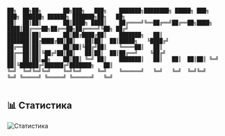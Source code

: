 ~~~
██╗  ██╗██╗       ██╗███╗   ███╗    ███████╗████████╗ █████╗ ███╗   ███╗ ██████╗ ██████╗ ███████╗██╗   ██╗
██║  ██║██║       ██║████╗ ████║    ██╔════╝╚══██╔══╝██╔══██╗████╗ ████║██╔═══██╗██╔══██╗██╔════╝╚██╗ ██╔╝
███████║██║       ██║██╔████╔██║    ███████╗   ██║   ███████║██╔████╔██║██║   ██║██║  ██║█████╗   ╚████╔╝ 
██╔══██║██║       ██║██║╚██╔╝██║    ╚════██║   ██║   ██╔══██║██║╚██╔╝██║██║   ██║██║  ██║██╔══╝    ╚██╔╝  
██║  ██║██║▄█╗    ██║██║ ╚═╝ ██║    ███████║   ██║   ██║  ██║██║ ╚═╝ ██║╚██████╔╝██████╔╝███████╗   ██║   
╚═╝  ╚═╝╚═╝╚═╝    ╚═╝╚═╝     ╚═╝    ╚══════╝   ╚═╝   ╚═╝  ╚═╝╚═╝     ╚═╝ ╚═════╝ ╚═════╝ ╚══════╝   ╚═╝   
                                                                                                          
~~~


## 📊 Статистика
![Статистика](https://github-readme-stats.vercel.app/api?username=ваш_ник&show_icons=true&hide_title=true&count_private=true&theme=radical)
